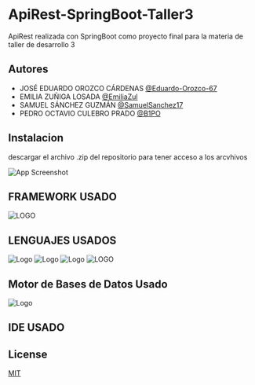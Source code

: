 # ApiRest-SpringBoot-Taller3
ApiRest realizada con SpringBoot como proyecto final para la materia de taller de desarrollo 3

## Autores

- JOSÉ EDUARDO OROZCO CÁRDENAS [@Eduardo-Orozco-67](https://github.com/Eduardo-Orozco-67)
- EMILIA ZUÑIGA LOSADA [@EmiliaZul](https://github.com/EmiliaZul)
- SAMUEL SÁNCHEZ GUZMÁN [@SamuelSanchez17](https://github.com/SamuelSanchez17)
- PEDRO OCTAVIO CULEBRO PRADO [@B1PO](https://github.com/B1PO)

## Instalacion

descargar el archivo .zip del repositorio para tener acceso a los arcvhivos

![App Screenshot](https://br.atsit.in/es/wp-content/uploads/2021/06/como-descargar-archivos-y-ver-codigo-desde-github-9.png)

## FRAMEWORK USADO

![LOGO](https://niixer.com/wp-content/uploads/2020/11/spring-boot.png)

## LENGUAJES USADOS

![Logo](https://1000marcas.net/wp-content/uploads/2020/11/Java-logo.png)
![Logo](https://blog.desafiolatam.com/wp-content/uploads/2018/05/sql-logo.png)
![Logo](https://www.hatthieves.es/wp-content/uploads/2019/09/16-420x300.png)
![LOGO](https://hibernate.org/images/hibernate-logo.svg)

## Motor de Bases de Datos Usado

![Logo](https://cdn.icon-icons.com/icons2/2415/PNG/512/postgresql_original_wordmark_logo_icon_146392.png)

## IDE USADO


## License

[MIT](https://choosealicense.com/licenses/mit/)
